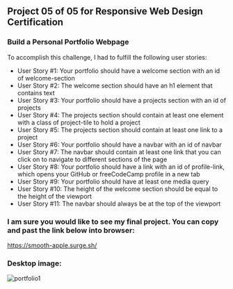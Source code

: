 ## Project 05 of 05 for Responsive Web Design Certification

### Build a Personal Portfolio Webpage

To accomplish this challenge, I had to fulfill the following user stories:

* User Story #1: Your portfolio should have a welcome section with an id of welcome-section
* User Story #2: The welcome section should have an h1 element that contains text
* User Story #3: Your portfolio should have a projects section with an id of projects
* User Story #4: The projects section should contain at least one element with a class of project-tile to hold a project
* User Story #5: The projects section should contain at least one link to a project
* User Story #6: Your portfolio should have a navbar with an id of navbar
* User Story #7: The navbar should contain at least one link that you can click on to navigate to different sections of the page
* User Story #8: Your portfolio should have a link with an id of profile-link, which opens your GitHub or freeCodeCamp profile in a new tab
* User Story #9: Your portfolio should have at least one media query
* User Story #10: The height of the welcome section should be equal to the height of the viewport
* User Story #11: The navbar should always be at the top of the viewport

### I am sure you would like to see my final project. You can copy and past the link below into browser:
https://smooth-apple.surge.sh/

### Desktop image:
![portfolio1](https://user-images.githubusercontent.com/99361183/188729858-d176046d-03e1-4cd3-8d88-cd5c08668fb8.png)


